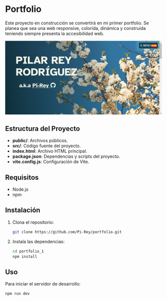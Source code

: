 
# Portfolio

Este proyecto en construcción se convertirá en mi primer portfolio. Se planea que sea una web responsive, colorida, dinámica y construida teniendo siempre presenta la accesibilidad web. 

![Captura de pantalla de la landing. El fondo es la imagen de una galaxia y sobre él se muestra el texto "PILAR REY RODRÍGUEZ a.k.a. Pi-Rey" junto al símbolo de github. En la esquina superior derecha hay un menú desplegado con las siguientes opciones en inglés "home", "info", "projects", "a silly little game" y "contact".](https://github.com/Pi-Rey/portfolio/blob/91aa8fcff31c98f08ae2bdee89ed8252904e9b28/images/landing_new.png)

## Estructura del Proyecto

- **public/**: Archivos públicos.
- **src/**: Código fuente del proyecto.
- **index.html**: Archivo HTML principal.
- **package.json**: Dependencias y scripts del proyecto.
- **vite.config.js**: Configuración de Vite.

## Requisitos

- Node.js
- npm

## Instalación

1. Clona el repositorio:
    ```bash
    git clone https://github.com/Pi-Rey/portfolio.git
    ```

2. Instala las dependencias:
    ```bash
    cd portfolio_1
    npm install
    ```

## Uso

Para iniciar el servidor de desarrollo:
```bash
npm run dev

